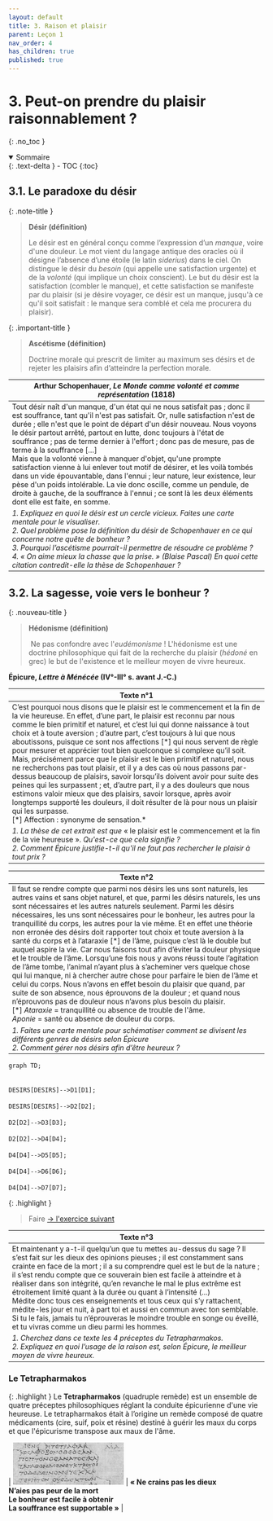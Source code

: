 ```yaml
---
layout: default
title: 3. Raison et plaisir
parent: Leçon 1
nav_order: 4
has_children: true
published: true
---
```

# 3. Peut-on prendre du plaisir raisonnablement ?
{: .no_toc }

<details open markdown="block">
  <summary>
    Sommaire
  </summary>
  {: .text-delta }
- TOC
{:toc}
</details>


## 3.1.  Le paradoxe du désir


{: .note-title }
> **Désir (définition)**
>
> Le désir est en général conçu comme l’expression d’un *manque*, voire d'une douleur. Le mot vient du langage antique des oracles où il désigne l’absence d’une étoile (le latin *siderius*) dans le ciel. On distingue le désir du *besoin* (qui appelle une satisfaction urgente) et de la *volonté*  (qui implique un choix conscient). Le but du désir est la satisfaction (combler le manque), et cette satisfaction se manifeste par du plaisir (si je désire voyager, ce désir est un manque, jusqu'à ce qu'il soit satisfait : le manque sera comblé et cela me procurera du plaisir).

{: .important-title }
> **Ascétisme (définition)**
>
> Doctrine morale qui prescrit de limiter au maximum ses désirs et de rejeter les plaisirs afin d’atteindre la perfection morale.

| Arthur Schopenhauer, *Le Monde comme volonté et comme représentation* (1818)   |
| ------------------------------------------------------------------------- |
| Tout désir naît d'un manque, d'un état qui ne nous satisfait pas ; donc il est souffrance, tant qu'il n'est pas satisfait. Or, nulle satisfaction n'est de durée ; elle n'est que le point de départ d'un désir nouveau. Nous voyons le désir partout arrêté, partout en lutte, donc toujours à l'état de souffrance ; pas de terme dernier à l'effort ; donc pas de mesure, pas de terme à la souffrance […] <br> Mais que la volonté vienne à manquer d'objet, qu'une prompte satisfaction vienne à lui enlever tout motif de désirer, et les voilà tombés dans un vide épouvantable, dans l'ennui ; leur nature, leur existence, leur pèse d'un poids intolérable. La vie donc oscille, comme un pendule, de droite à gauche, de la souffrance à l'ennui ; ce sont là les deux éléments dont elle est faite, en somme. |
| *1. Expliquez en quoi le désir est un cercle vicieux. Faites une carte mentale pour le visualiser.* <br> *2. Quel problème pose la définition du désir de Schopenhauer en ce qui concerne notre quête de bonheur ?* <br> *3. Pourquoi l’ascétisme pourrait-il permettre de résoudre ce problème ?* <br> *4. « On aime mieux la chasse que la prise. » (Blaise Pascal) En quoi cette citation contredit-elle la thèse de Schopenhauer ?* |

## 3.2. La sagesse, voie vers le bonheur ?

{: .nouveau-title }
> **Hédonisme (définition)**
>
> Ne pas confondre avec l'*eudémonisme* !  L'hédonisme est une doctrine philosophique qui fait de la recherche du plaisir (*hédoné* en grec) le but de l'existence et le meilleur moyen de vivre heureux.


**Épicure, *Lettre à Ménécée* (IV°-III° s. avant J.-C.)**   

| Texte n°1      |
| ------------------------------------------------ |
| C’est pourquoi nous disons que le plaisir est le commencement et la fin de la vie heureuse. En effet, d’une part, le plaisir est reconnu par nous comme le bien primitif et naturel, et c’est lui qui donne naissance à tout choix et à toute aversion ; d’autre part, c’est toujours à lui que nous aboutissons, puisque ce sont nos affections [\*] qui nous servent de règle pour mesurer et apprécier tout bien quelconque si complexe qu’il soit. Mais, précisément parce que le plaisir est le bien primitif et naturel, nous ne recherchons pas tout plaisir, et il y a des cas où nous passons par-dessus beaucoup de plaisirs, savoir lorsqu’ils doivent avoir pour suite des peines qui les surpassent ; et, d’autre part, il y a des douleurs que nous estimons valoir mieux que des plaisirs, savoir lorsque, après avoir longtemps supporté les douleurs, il doit résulter de là pour nous un plaisir qui les surpasse.<br />[\*] Affection : synonyme de sensation.* |
| *1. La thèse de cet extrait est que* « le plaisir est le commencement et la fin de la vie heureuse ». *Qu'est-ce que cela signifie ?* *<br>2. Comment Épicure justifie-t-il qu'il ne faut pas rechercher le plaisir à tout prix ?*     |

| Texte n°2                                         |
| -------------------------------------------------- |
| Il faut se rendre compte que parmi nos désirs les uns sont naturels, les autres vains et sans objet naturel, et que, parmi les désirs naturels, les uns sont nécessaires et les autres naturels seulement. Parmi les désirs nécessaires, les uns sont nécessaires pour le bonheur, les autres pour la tranquillité du corps, les autres pour la vie même. Et en effet une théorie non erronée des désirs doit rapporter tout choix et toute aversion à la santé du corps et à l’ataraxie [\*] de l’âme, puisque c’est là le double but auquel aspire la vie. Car nous faisons tout afin d’éviter la douleur physique et le trouble de l’âme. Lorsqu’une fois nous y avons réussi toute l’agitation de l’âme tombe, l’animal n’ayant plus à s’acheminer vers quelque chose qui lui manque, ni à chercher autre chose pour parfaire le bien de l’âme et celui du corps. Nous n’avons en effet besoin du plaisir que quand, par suite de son absence, nous éprouvons de la douleur ; et quand nous n’éprouvons pas de douleur nous n’avons plus besoin du plaisir. <br />[\*] *Ataraxie* = tranquillité ou absence de trouble de l'âme. <br /> *Aponie* = santé ou absence de douleur du corps. |
| *1. Faites une carte mentale pour schématiser comment se divisent les différents genres de désirs selon Épicure* *<br>2. _Comment gérer nos désirs afin d’être heureux_ ?*     |


```mermaid
graph TD;


DESIRS[DESIRS]-->D1[D1];

DESIRS[DESIRS]-->D2[D2];

D2[D2]-->D3[D3];

D2[D2]-->D4[D4];

D4[D4]-->D5[D5];

D4[D4]-->D6[D6];

D4[D4]-->D7[D7];

```

{: .highlight }
> Faire [→ l'exercice suivant](../../docs/L1/L1-3-2.html)

| Texte n°3        |
| ---------------------------------------------------- |
| Et maintenant y a-t-il quelqu’un que tu mettes au-dessus du sage ? Il s’est fait sur les dieux des opinions pieuses ; il est constamment sans crainte en face de la mort ; il a su comprendre quel est le but de la nature ; il s’est rendu compte que ce souverain bien est facile à atteindre et à réaliser dans son intégrité, qu’en revanche le mal le plus extrême est étroitement limité quant à la durée ou quant à l’intensité (...) <br />Médite donc tous ces enseignements et tous ceux qui s’y rattachent, médite-les jour et nuit, à part toi et aussi en commun avec ton semblable. Si tu le fais, jamais tu n’éprouveras le moindre trouble en songe ou éveillé, et tu vivras comme un dieu parmi les hommes. |
| *1. Cherchez dans ce texte les 4 préceptes du Tetrapharmakos. <br> 2. Expliquez en quoi l’usage de la raison est, selon Épicure, le meilleur moyen de vivre heureux.*|

### Le Tetrapharmakos

{: .highlight }
Le **Tetrapharmakos** (quadruple remède) est un ensemble de quatre préceptes philosophiques réglant la conduite épicurienne d'une vie heureuse. Le tetrapharmakos était à l’origine un remède composé de quatre médicaments (cire, suif, poix et résine) destiné à guérir les maux du corps et que l'épicurisme transpose aux maux de l'âme.


| <img src="../../assets/img/tetrapharmakos.png" style="zoom:56%;" /> | **« Ne crains pas les dieux<br>N’aies pas peur de la mort<br>Le bonheur est facile à obtenir<br>La souffrance est supportable »** |

